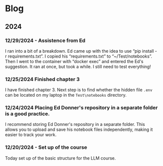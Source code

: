 # Blog

## 2024

### 12/29/2024 - Assistence from Ed

I ran into a bit of a breakdown. Ed came up with the idea to use “pip install -r requirements.txt”. I copied his “requirements.txt” to “~/Test/notebooks”. Then I went to the container with “docker exec” and entered the Ed's suggestion. It ran at once, but took a while. I still need to test everything!

### 12/25/2024 Finished chapter 3

I have finished chapter 3. Next step is to find whether the hidden file `.env` can be located on my laptop in the `Test\notebooks` directory.

### 12/24/2024 Placing Ed Donner's repository in a separate folder is a good practice.

I recommend storing Ed Donner's repository in a separate folder. This allows you to upload and save his notebook files independently, making it easier to track your work.

### 12/20/2024 - Set up of the course

Today set up of the basic structure for the LLM course.

